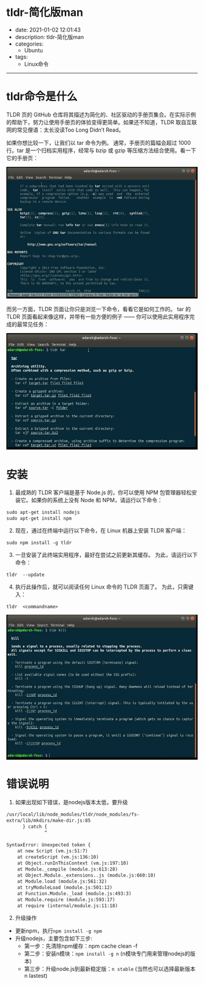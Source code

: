 #   tldr-简化版man
+ date: 2021-01-02 12:01:43
+ description: tldr-简化版man
+ categories:
  - Ubuntu
+ tags:
  - Linux命令
---
#   tldr命令是什么
TLDR 页的 GitHub 仓库将其描述为简化的、社区驱动的手册页集合。在实际示例的帮助下，努力让使用手册页的体验变得更简单。如果还不知道，TLDR 取自互联网的常见俚语：太长没读Too Long Didn’t Read。

如果你想比较一下，让我们以 tar 命令为例。 通常，手册页的篇幅会超过 1000 行。tar 是一个归档实用程序，经常与 bzip 或 gzip 等压缩方法结合使用。看一下它的手册页：

![](../images/2021/01/20210102120351.png)


而另一方面，TLDR 页面让你只是浏览一下命令，看看它是如何工作的。 tar 的 TLDR 页面看起来像这样，并带有一些方便的例子 —— 你可以使用此实用程序完成的最常见任务：

![](../images/2021/01/20210102120649.png)


#   安装
1.  最成熟的 TLDR 客户端是基于 Node.js 的，你可以使用 NPM 包管理器轻松安装它。如果你的系统上没有 Node 和 NPM，请运行以下命令：
```
sudo apt-get install nodejs
sudo apt-get install npm
```
2.  现在，通过在终端中运行以下命令，在 Linux 机器上安装 TLDR 客户端：
```
sudo npm install -g tldr 
```
3.  一旦安装了此终端实用程序，最好在尝试之前更新其缓存。 为此，请运行以下命令：
```
tldr  --update 
```
4.  执行此操作后，就可以阅读任何 Linux 命令的 TLDR 页面了。 为此，只需键入：
```
tldr  <commandname> 
```

![](../images/2021/01/20210102120926.png)


#   错误说明
1.  如果出现如下错误，是nodejs版本太低，要升级
```
/usr/local/lib/node_modules/tldr/node_modules/fs-extra/lib/mkdirs/make-dir.js:85
      } catch {
              ^

SyntaxError: Unexpected token {
    at new Script (vm.js:51:7)
    at createScript (vm.js:136:10)
    at Object.runInThisContext (vm.js:197:10)
    at Module._compile (module.js:613:28)
    at Object.Module._extensions..js (module.js:660:10)
    at Module.load (module.js:561:32)
    at tryModuleLoad (module.js:501:12)
    at Function.Module._load (module.js:493:3)
    at Module.require (module.js:593:17)
    at require (internal/module.js:11:18)
```

2.  升级操作
+   更新npm，执行`npm install -g npm`
+   升级nodejs，主要包含如下三步:
    -   第一步：先清除npm缓存：npm cache clean -f
    -   第二步：安装n模块：`npm install -g n` (n模块专门用来管理nodejs的版本)
    -   第三步：升级node.js到最新稳定版：`n stable`  (当然也可以选择最新版本 n lastest)
